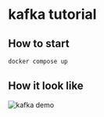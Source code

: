 # kafka tutorial

## How to start

```zsh
docker compose up
```

## How it look like

![kafka demo](https://user-images.githubusercontent.com/8024978/192220826-d46773ed-a536-4e17-b0be-96f7906f2e9e.png)

